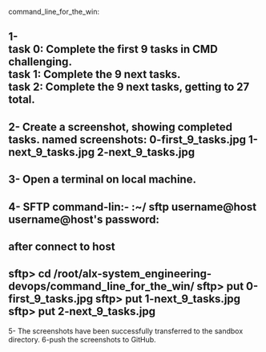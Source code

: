 command_line_for_the_win:  

1-  
task 0: Complete the first 9 tasks in CMD challenging.  
task 1: Complete the 9 next tasks.  
task 2: Complete the 9 next tasks, getting to 27 total.
------------
2-
Create a screenshot, showing completed tasks.
named screenshots:
0-first_9_tasks.jpg
1-next_9_tasks.jpg
2-next_9_tasks.jpg
------------
3- Open a terminal on local machine.
------------
4- SFTP command-lin:- 
:~/ sftp username@host
username@host's password:
------------
after connect to host
------------
sftp> cd /root/alx-system_engineering-devops/command_line_for_the_win/
sftp> put 0-first_9_tasks.jpg
sftp> put 1-next_9_tasks.jpg
sftp> put 2-next_9_tasks.jpg
--------------
5- The screenshots have been successfully transferred to the sandbox directory.
6-push the screenshots to GitHub.

